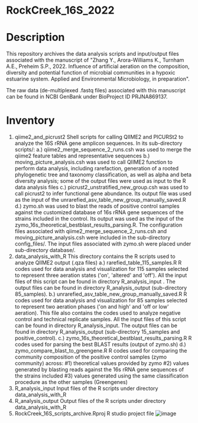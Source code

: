 # RockCreek_16S_2022
# Description
This repository archives the data analysis scripts and input/output files associated with the manuscript of "Zhang Y., Arora-Williams K., Turnham A.E., Preheim S.P., 2022. Influence of artificial aeration on the composition, diversity and potential function of microbial communities in a hypoxic estuarine system. Applied and Environmental Microbiology, in preparation". 

The raw data (de-multiplexed .fastq files) associated with this manuscript can be found in NCBI GenBank under BioProject ID PRJNA869137.

# Inventory
1. qiime2_and_picrust2
  Shell scripts for calling QIIME2 and PICURSt2 to analyze the 16S rRNA gene amplicon sequences. 
  In its sub-directory scripts/:
  a.) qiime2_merge_sequence_2_runs.csh was used to merge the qiime2 feature tables and representative sequences
  b.) moving_picture_analysis.csh was used to call QIIME2 function to perform data analysis, including rarefaction, generation of a rooted phylogenetic tree and taxonomy classification, as well as alpha and beta diversity analysis; some of the output files were used as input to the R data analysis files
  c.) picrust2_unstratified_new_group.csh was used to call picrust2 to infer functional gene abundance. Its output file was used as the input of the unrarefied_asv_table_new_group_manually_saved.R
  d.) zymo.sh was used to blast the reads of positive control samples against the customized database of 16s rRNA gene sequences of the strains included in the control. Its output was used as the input of the zymo_16s_theoretical_bestblast_results_parsing.R.
  The configuration files associated with qiime2_merge_sequence_2_runs.csh and moving_picture_analysis.csh were included in the sub-directory config_files/. The input files associated with zymo.sh were placed under sub-directory database/.
2. data_analysis_with_R
  This directory contains the R scripts used to analyze QIIME2 output (.qza files)
  a.) rarefied_table_115_samples.R
    R codes used for data analysis and visualization for 115 samples selected to represent three aeration states ('on', 'altered' and 'off'). All the input files of this script can be found in directory R_analysis_input . The output files can be found in directory R_analysis_output (sub-directory 85_samples).
  b.) unrarefied_asv_table_new_group_manually_saved.R
    R codes used for data analysis and visualization for 85 samples selected to represent two aeration phases ('on and high' and 'off or low' aeration). This file also contains the codes used to analyze negative control and technical replicate samples. All the input files of this script can be found in directory R_analysis_input. The output files can be found in directory R_analysis_output (sub-directory 15_samples and positive_control).
  c.) zymo_16s_theoretical_bestblast_results_parsing.R
    R codes used for parsing the best BLAST results (output of zymo.sh)
  d.) zymo_compare_blast_to_greengene.R
    R codes used for comparing the community composition of the positive control samples (zymo community) across:
      #1) theoretical values provided by zymo
      #2) values generated by blasting reads against the 16s rRNA gene sequences of the strains included
      #3) values generated using the same classification procedure as the other samples (Greengenes)
3. R_analysis_input
  Input files of the R scripts under directory data_analysis_with_R
4. R_analysis_output
  Output files of the R scripts under directory data_analysis_with_R
5. RockCreek_16S_scripts_archive.Rproj
  R studio project file
![image](https://user-images.githubusercontent.com/23330368/190009291-b6504823-ea6b-46e1-b0b8-1379bdc87e59.png)
